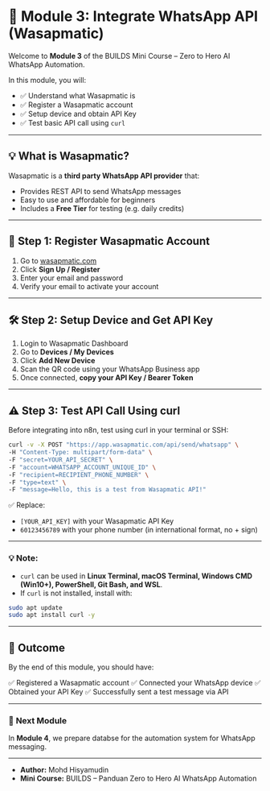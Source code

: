 # 📲 Module 3: Integrate WhatsApp API (Wasapmatic)

Welcome to **Module 3** of the BUILDS Mini Course – Zero to Hero AI WhatsApp Automation.

In this module, you will:

* ✅ Understand what Wasapmatic is
* ✅ Register a Wasapmatic account
* ✅ Setup device and obtain API Key
* ✅ Test basic API call using `curl`

---

## 💡 What is Wasapmatic?

Wasapmatic is a **third party WhatsApp API provider** that:

* Provides REST API to send WhatsApp messages
* Easy to use and affordable for beginners
* Includes a **Free Tier** for testing (e.g. daily credits)

---

## 📝 Step 1: Register Wasapmatic Account

1. Go to [wasapmatic.com](https://wasapmatic.com)
2. Click **Sign Up / Register**
3. Enter your email and password
4. Verify your email to activate your account

---

## 🛠️ Step 2: Setup Device and Get API Key

1. Login to Wasapmatic Dashboard
2. Go to **Devices / My Devices**
3. Click **Add New Device**
4. Scan the QR code using your WhatsApp Business app
5. Once connected, **copy your API Key / Bearer Token**

---

## ⚠️ Step 3: Test API Call Using curl

Before integrating into n8n, test using curl in your terminal or SSH:

```bash
curl -v -X POST "https://app.wasapmatic.com/api/send/whatsapp" \
-H "Content-Type: multipart/form-data" \
-F "secret=YOUR_API_SECRET" \
-F "account=WHATSAPP_ACCOUNT_UNIQUE_ID" \
-F "recipient=RECIPIENT_PHONE_NUMBER" \
-F "type=text" \
-F "message=Hello, this is a test from Wasapmatic API!"
```

✅ Replace:

* `[YOUR_API_KEY]` with your Wasapmatic API Key
* `60123456789` with your phone number (in international format, no + sign)

---

### 💡 **Note:**

* `curl` can be used in **Linux Terminal, macOS Terminal, Windows CMD (Win10+), PowerShell, Git Bash, and WSL**.
* If `curl` is not installed, install with:

```bash
sudo apt update
sudo apt install curl -y
```

---

## 🌟 Outcome

By the end of this module, you should have:

✅ Registered a Wasapmatic account
✅ Connected your WhatsApp device
✅ Obtained your API Key
✅ Successfully sent a test message via API

---

### 🚀 **Next Module**

In **Module 4**, we prepare databse for the automation system for WhatsApp messaging.

---

* **Author:** Mohd Hisyamudin
* **Mini Course:** BUILDS – Panduan Zero to Hero AI WhatsApp Automation
